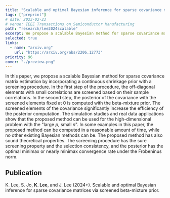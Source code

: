 ```yaml
---
title: "Scalable and optimal Bayesian inference for sparse covariance matrices via screened beta-mixture prior."
tags: ["preprint"]
# date: 2023-02-23
# venue: IEEE Transactions on Semiconductor Manufacturing
path: "research/lee2024scalable"
excerpt: We propose a scalable Bayesian method for sparse covariance matrix estimation by incorporating a continuous shrinkage prior with a screening procedure.
selected: true
links:
  - name: "arxiv.org"
    url: "https://arxiv.org/abs/2206.12773"
priority: 96
cover: "./preview.png"
---
```


In this paper, we propose a scalable Bayesian method for sparse covariance matrix estimation by incorporating a continuous shrinkage prior with a screening procedure. In the first step of the procedure, the off-diagonal elements with small correlations are screened based on their sample correlations. In the second step, the posterior of the covariance with the screened elements fixed at 0 is computed with the beta-mixture prior. The screened elements of the covariance significantly increase the efficiency of the posterior computation. The simulation studies and real data applications show that the proposed method can be used for the high-dimensional problem with the "large $p$, small $n$". In some examples in this paper, the proposed method can be computed in a reasonable amount of time, while no other existing Bayesian methods can be. The proposed method has also sound theoretical properties. The screening procedure has the sure screening property and the selection consistency, and the posterior has the optimal minimax or nearly minimax convergence rate under the Frobeninus norm.

## Publication

K. Lee, S. Jo, **K. Lee**, and J. Lee (2024+). Scalable and optimal Bayesian inference for sparse covariance matrices via screened beta-mixture prior.